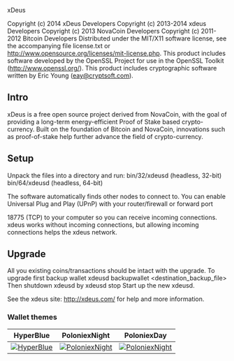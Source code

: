 


xDeus

Copyright (c) 2014 xDeus Developers
Copyright (c) 2013-2014 xdeus Developers
Copyright (c) 2013 NovaCoin Developers
Copyright (c) 2011-2012 Bitcoin Developers
Distributed under the MIT/X11 software license, see the accompanying
file license.txt or http://www.opensource.org/licenses/mit-license.php.
This product includes software developed by the OpenSSL Project for use in
the OpenSSL Toolkit (http://www.openssl.org/).  This product includes
cryptographic software written by Eric Young (eay@cryptsoft.com).


Intro
-----
xDeus is a free open source project derived from NovaCoin, with
the goal of providing a long-term energy-efficient Proof of Stake based crypto-currency.
Built on the foundation of Bitcoin and NovaCoin, innovations such as proof-of-stake
help further advance the field of crypto-currency.

Setup
-----
Unpack the files into a directory and run:
 bin/32/xdeusd (headless, 32-bit)
 bin/64/xdeusd (headless, 64-bit)

The software automatically finds other nodes to connect to.  You can
enable Universal Plug and Play (UPnP) with your router/firewall
or forward port 

18775 (TCP) to your computer so you can receive
incoming connections.  xdeus works without incoming connections,
but allowing incoming connections helps the xdeus network.


Upgrade
-------
All you existing coins/transactions should be intact with the upgrade.
To upgrade first backup wallet
xdeusd backupwallet <destination_backup_file>
Then shutdown xdeusd by
xdeusd stop
Start up the new xdeusd.


See the xdeus site:
  http://xdeus.com/
for help and more information.

### Wallet themes

| HyperBlue     | PoloniexNight | PoloniexDay   |
| ------------- | ------------- | ------------- |
| [![HyperBlue](https://github.com/zeewolfik/xDeus/raw/master/src/qt/res/screenshots/xdeus-hyperblue-theme-th.png)](https://github.com/zeewolfik/xDeus/raw/master/src/qt/res/screenshots/xdeus-hyperblue-theme.png) | [![PoloniexNight](https://github.com/zeewolfik/xDeus/raw/master/src/qt/res/screenshots/xdeus-poloniexnight-theme-th.png)](https://github.com/zeewolfik/xDeus/raw/master/src/qt/res/screenshots/xdeus-poloniexnight-theme.png) | [![PoloniexNight](https://github.com/zeewolfik/xDeus/raw/master/src/qt/res/screenshots/xdeus-poloniexday-theme-th.png)](https://github.com/zeewolfik/xDeus/raw/master/src/qt/res/screenshots/xdeus-poloniexday-theme.png) |




